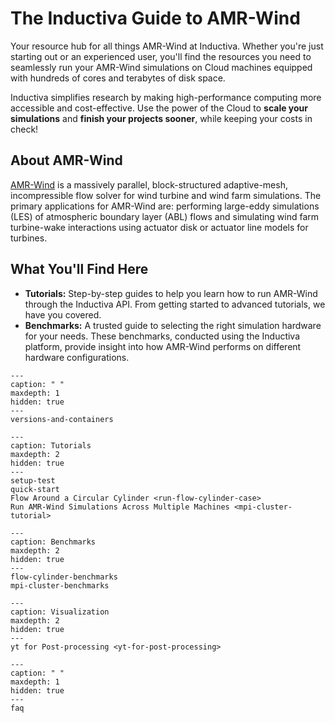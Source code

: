 # The Inductiva Guide to AMR-Wind
Your resource hub for all things AMR-Wind at Inductiva. Whether you're just starting out or an experienced user, you'll find the resources you need to seamlessly run your AMR-Wind simulations on Cloud machines equipped with hundreds of cores and terabytes of disk space.

Inductiva simplifies research by making high-performance computing more accessible and cost-effective. Use the power of the Cloud to **scale your simulations** and **finish your projects sooner**, while keeping your costs in check! 

## About AMR-Wind
[AMR-Wind](https://github.com/Exawind/amr-wind) is a massively parallel, block-structured adaptive-mesh, incompressible flow solver for wind turbine and wind farm simulations. The primary applications for AMR-Wind are: performing large-eddy simulations (LES) of atmospheric boundary layer (ABL) flows and simulating wind farm turbine-wake interactions using actuator disk or actuator line models for turbines.

## What You'll Find Here
- **Tutorials:** Step-by-step guides to help you learn how to run AMR-Wind through the Inductiva API. From getting started to advanced tutorials, we have you covered.
- **Benchmarks:** A trusted guide to selecting the right simulation hardware for your needs. These benchmarks, conducted using the Inductiva platform, provide insight into how AMR-Wind performs on different hardware configurations.


```{toctree}
---
caption: " "
maxdepth: 1
hidden: true
---
versions-and-containers
```

```{toctree}
---
caption: Tutorials
maxdepth: 2
hidden: true
---
setup-test
quick-start
Flow Around a Circular Cylinder <run-flow-cylinder-case>
Run AMR-Wind Simulations Across Multiple Machines <mpi-cluster-tutorial>
```

```{toctree}
---
caption: Benchmarks
maxdepth: 2
hidden: true
---
flow-cylinder-benchmarks
mpi-cluster-benchmarks
```

```{toctree}
---
caption: Visualization
maxdepth: 2
hidden: true
---
yt for Post-processing <yt-for-post-processing>
```

```{toctree}
---
caption: " "
maxdepth: 1
hidden: true
---
faq
```
